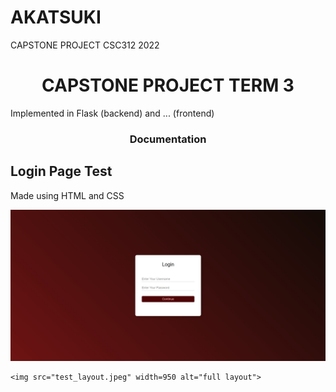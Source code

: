 # AKATSUKI
CAPSTONE PROJECT CSC312 2022
<h1 align="center"> CAPSTONE PROJECT TERM 3 </h1>
<p>Implemented in Flask (backend) and ... (frontend) </p>
<h3 align="center">Documentation</h3>

<h2> Login Page Test </h2>
<p> Made using HTML and CSS </p>
<p>
  <a>
    <img src="login page test.jpg" width=850 alt="test example"><br>
    
    <img src="test_layout.jpeg" width=950 alt="full layout">
  </a>
</p>





